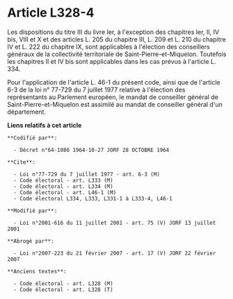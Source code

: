 # Article L328-4

Les dispositions du titre III du livre Ier, à l'exception des chapitres Ier, II, IV bis, VIII et X et des articles L. 205 du
chapitre III, L. 209 et L. 210 du chapitre IV et L. 222 du chapitre IX, sont applicables à l'élection des conseillers
généraux de la collectivité territoriale de Saint-Pierre-et-Miquelon. Toutefois les chapitres II et IV bis sont applicables
dans les cas prévus à l'article L. 334.

Pour l'application de l'article L. 46-1 du présent code, ainsi que de l'article 6-3 de la loi n° 77-729 du 7 juillet 1977
relative à l'élection des représentants au Parlement européen, le mandat de conseiller général de Saint-Pierre-et-Miquelon
est assimilé au mandat de conseiller général d'un département.

**Liens relatifs à cet article**

	**Codifié par**:

	  - Décret n°64-1086 1964-10-27 JORF 28 OCTOBRE 1964

	**Cite**:

	  - Loi n°77-729 du 7 juillet 1977 - art. 6-3 (M)
	  - Code électoral - art. L333 (M)
	  - Code électoral - art. L334 (M)
	  - Code électoral - art. L46-1 (M)
	  - Code électoral L334, L333, L331-1 à L333-4, L46-1

	**Modifié par**:

	  - Loi n°2001-616 du 11 juillet 2001 - art. 75 (V) JORF 13 juillet 2001

	**Abrogé par**:

	  - Loi n°2007-223 du 21 février 2007 - art. 17 (V) JORF 22 février 2007

	**Anciens textes**:

	  - Code électoral - art. L328 (M)
	  - Code électoral - art. L328 (T)
